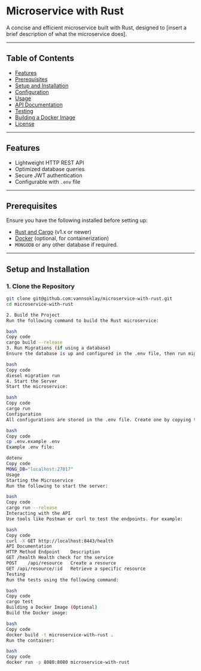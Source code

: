# Microservice with Rust

A concise and efficient microservice built with Rust, designed to [insert a brief description of what the microservice does].

---

## Table of Contents
- [Features](#features)
- [Prerequisites](#prerequisites)
- [Setup and Installation](#setup-and-installation)
- [Configuration](#configuration)
- [Usage](#usage)
- [API Documentation](#api-documentation)
- [Testing](#testing)
- [Building a Docker Image](#building-a-docker-image)
- [License](#license)

---

## Features
- Lightweight HTTP REST API
- Optimized database queries
- Secure JWT authentication
- Configurable with `.env` file

---

## Prerequisites

Ensure you have the following installed before setting up:
- [Rust and Cargo](https://www.rust-lang.org/tools/install) (v1.x or newer)
- [Docker](https://www.docker.com/) (optional, for containerization)
- `MONGODB` or any other database if required.

---

## Setup and Installation

### 1. Clone the Repository
```bash
git clone git@github.com:vannsoklay/microservice-with-rust.git
cd microservice-with-rust

2. Build the Project
Run the following command to build the Rust microservice:

bash
Copy code
cargo build --release
3. Run Migrations (if using a database)
Ensure the database is up and configured in the .env file, then run migrations:

bash
Copy code
diesel migration run
4. Start the Server
Start the microservice:

bash
Copy code
cargo run
Configuration
All configurations are stored in the .env file. Create one by copying the example:

bash
Copy code
cp .env.example .env
Example .env file:

dotenv
Copy code
MONG_DB="localhost:27017"
Usage
Starting the Microservice
Run the following to start the server:

bash
Copy code
cargo run --release
Interacting with the API
Use tools like Postman or curl to test the endpoints. For example:

bash
Copy code
curl -X GET http://localhost:8443/health
API Documentation
HTTP Method	Endpoint	Description
GET	/health	Health check for the service
POST	/api/resource	Create a resource
GET	/api/resource/:id	Retrieve a specific resource
Testing
Run the tests using the following command:

bash
Copy code
cargo test
Building a Docker Image (Optional)
Build the Docker image:

bash
Copy code
docker build -t microservice-with-rust .
Run the container:

bash
Copy code
docker run -p 8080:8080 microservice-with-rust
